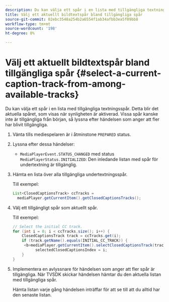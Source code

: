```yaml
---
description: Du kan välja ett spår i en lista med tillgängliga textningsspår. Detta blir det aktuella spåret, som visas när synligheten är aktiverad. Vissa spår kanske inte är tillgängliga från början, så lyssna efter händelsen som anger att fler har blivit tillgängliga.
title: Välj ett aktuellt bildtextspår bland tillgängliga spår
source-git-commit: 02ebc3548a254b2a6554f1ab34afbb3ea5f09bb8
workflow-type: tm+mt
source-wordcount: '198'
ht-degree: 0%

---
```


# Välj ett aktuellt bildtextspår bland tillgängliga spår {#select-a-current-caption-track-from-among-available-tracks}

Du kan välja ett spår i en lista med tillgängliga textningsspår. Detta blir det aktuella spåret, som visas när synligheten är aktiverad. Vissa spår kanske inte är tillgängliga från början, så lyssna efter händelsen som anger att fler har blivit tillgängliga.

1. Vänta tills mediespelaren är i åtminstone `PREPARED` status.
1. Lyssna efter dessa händelser:

   * `MediaPlayerEvent.STATUS_CHANGED` med status `MediaPlayerStatus.INITIALIZED`: Den inledande listan med spår för undertextning är tillgänglig.

1. Hämta en lista över alla tillgängliga undertextningsspår.

   Till exempel:

   ```java
   List<ClosedCaptionsTrack> ccTracks = 
     mediaPlayer.getCurrentItem().getClosedCaptionsTracks();
   ```

1. Välj ett tillgängligt spår som aktuellt spår.

   Till exempel:

   ```java
   // Select the initial CC track. 
   for (int i = 0; i < ccTracks.size(); i++) { 
       ClosedCaptionsTrack track = ccTracks.get(i); 
       if (track.getName().equals(INITIAL_CC_TRACK)) {
        <b>mediaPlayer.getCurrentItem().selectClosedCaptionsTrack(track);</b> 
             selectedClosedCaptionsIndex = i; 
       } 
   }
   ```

1. Implementera en avlyssnare för händelsen som anger att fler spår är tillgängliga. När TVSDK skickar händelsen hämtar du den aktuella listan med tillgängliga spår.

   Hämta listan varje gång händelsen inträffar för att se till att du alltid har den senaste listan.
